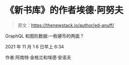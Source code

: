 # 《新书库》的作者埃德·阿努夫

> 原文：<https://thenewstack.io/author/ed-anuff/>

GraphQL 和图形数据:一枚硬币的两面？

2021 年 11 月 1 6 日早上 6:34

作者:阿南特·金格兰和埃德·安诺夫